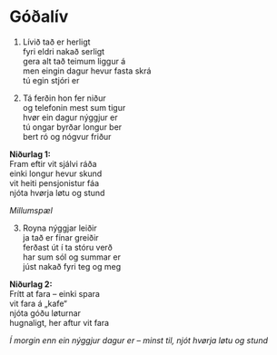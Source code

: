 # Góðalív

1. Lívið tað er herligt  
   fyri eldri nakað serligt  
   gera alt tað teimum liggur á  
   men eingin dagur hevur fasta skrá  
   tú egin stjóri er

2. Tá ferðin hon fer niður  
   og telefonin mest sum tigur  
   hvør ein dagur nýggjur er  
   tú ongar byrðar longur ber  
   bert ró og nógvur friður

**Niðurlag 1:**  
Fram eftir vit sjálvi ráða  
einki longur hevur skund  
vit heiti pensjonistur fáa  
njóta hvørja løtu og stund

*Millumspæl*

3. Royna nýggjar leiðir  
   ja tað er fínar greiðir  
   ferðast út í ta stóru verð  
   har sum sól og summar er  
   júst nakað fyri teg og meg

**Niðurlag 2:**  
Frítt at fara – einki spara  
vit fara á „kafe“  
njóta góðu løturnar  
hugnaligt, her aftur vit fara

*Í morgin enn ein nýggjur dagur er – minst til, njót hvørja løtu og stund*
